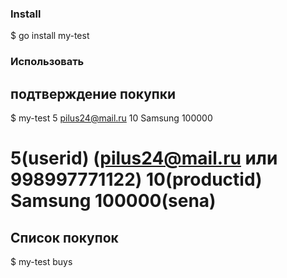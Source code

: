 ### Install
$ go install my-test


### Использовать


## подтверждение покупки
$ my-test 5 pilus24@mail.ru 10 Samsung 100000
# 5(userid) (pilus24@mail.ru или 998997771122) 10(productid) Samsung 100000(sena)

## Список покупок
$ my-test buys
